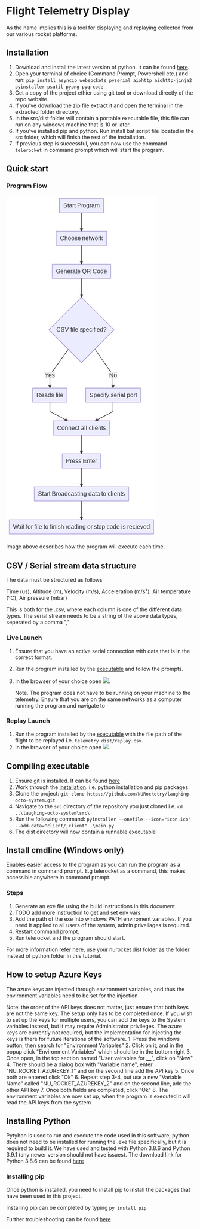 # Flight Telemetry Display

As the name implies this is a tool for displaying and replaying collected from our various rocket platforms.

## Installation

1. Download and install the latest version of python. It can be found [here](https://www.python.org/downloads/). 
2. Open your terminal of choice \(Command Prompt, Powershell etc.\) and run: `pip install asyncio websockets pyserial aiohttp aiohttp-jinja2 pyinstaller psutil pypng pyqrcode`
3. Get a copy of the project ethier using git tool or download directly of the repo website.
4. If you've download the zip file extract it and open the terminal in the extracted folder directory.
5. In the src/dist folder will contain a portable executable file, this file can run on any windows machine that is 10 or later.
6. If you've installed pip and python. Run install bat script file located in the src folder, which will finish the rest of the installation.
7. If previous step is successful, you can now use the command `telerocket` in command prompt which will start the program.

## Quick start

### Program Flow

![Program Flow](.gitbook/assets/programFlow.jpg)

Image above describes how the program will execute each time.

## CSV / Serial stream data structure

The data must be structured as follows

Time \(us\), Altitude \(m\), Velocity \(m/s\), Acceleration \(m/s²\), Air temperature \(°C\), Air pressure \(mbar\)

This is both for the .csv, where each column is one of the different data types. The serial stream needs to be a string of the above data types, seperated by a comma ","

### Live Launch

1. Ensure that you have an active serial connection with data that is in the correct format.
2. Run the program installed by the [executable](./) and follow the prompts.
3. In the browser of your choice open ![](ws://localhost:8080). 

   Note. The program does not have to be running on your machine to the telemetry. Ensure that you are on the same networks as a computer running the program and navigate to  

### Replay Launch

1. Run the program installed by the [executable](./) with the file path of the flight to be replayed i.e. `telemetry dist/replay.csv`.
2. In the browser of your choice open ![](ws://localhost:8080). 

## Compiling executable

1. Ensure git is installed. It can be found [here](https://git-scm.com/download/win)
2. Work through the [installation](./##%20Installation). i.e. python installation and pip packages
3. Clone the project: `git clone https://github.com/NURocketry/laughing-octo-system.git`
4. Navigate to the `src` directory of the repository you just cloned i.e. `cd ..\laughing-octo-system\src\`
5. Run the following command: `pyinstaller --onefile --icon="icon.ico" --add-data="client/;client" .\main.py`
6. The dist directory will now contain a runnable executable

## Install cmdline \(Windows only\)

Enables easier access to the program as you can run the program as a command in command prompt. E.g telerocket as a command, this makes accessible anywhere in command prompt.

### Steps

1. Generate an exe file using the build instructions in this document.
2. TODO add more instruction to get and set env vars.
3. Add the path of the exe into windows PATH enviroment variables. If you need it applied to all users of the system, admin privellages is required.
4. Restart command prompt.
5. Run telerocket and the program should start.

For more information refer [here](https://origin.geeksforgeeks.org/how-to-add-python-to-windows-path/), use your nurocket dist folder as the folder instead of python folder in this tutorial.

## How to setup Azure Keys

The azure keys are injected through environment variables, and thus the environment variables need to be set for the injection

Note: the order of the API keys does not matter, just ensure that both keys are not the same key. The setup only has to be completed once. If you wish to set up the keys for multiple users, you can add the keys to the System variables instead, but it may require Administrator privileges. The azure keys are currently not required, but the implementation for injecting the keys is there for future iterations of the software. 1. Press the windows button, then search for "Environment Variables" 2. Click on it, and in the popup click "Environment Variables" which should be in the bottom right 3. Once open, in the top section named "User vairables for **\_\_**", click on "New" 4. There should be a dialog box with "Variable name", enter "NU\_ROCKET\_AZUREKEY\_1" and on the second line add the API key 5. Once both are entered click "Ok" 6. Repeat step 3-4, but use a new "Variable Name" called "NU\_ROCKET\_AZUREKEY\_2" and on the second line, add the other API key 7. Once both fields are completed, click "Ok" 8. The environment variables are now set up, when the program is executed it will read the API keys from the system

## Installing Python

Pytyhon is used to run and execute the code used in this software, python does not need to be installed for running the .exe file specifically, but it is required to build it. We have used and tested with Python 3.8.6 and Python 3.9.1 \(any newer version should not have issues\). The download link for Python 3.8.6 can be found [here](https://www.python.org/downloads/release/python-386/)

### Installing pip

Once python is installed, you need to install pip to install the packages that have been used in this project.

Installing pip can be completed by typing `py install pip`

Further troubleshooting can be found [here](https://pip.pypa.io/en/stable/installing/)

